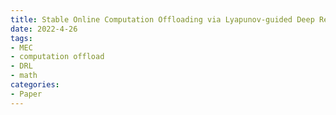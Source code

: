 ```yaml
---
title: Stable Online Computation Offloading via Lyapunov-guided Deep Reinforcement Learing
date: 2022-4-26
tags:
- MEC
- computation offload
- DRL
- math
categories:
- Paper
---
```

